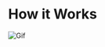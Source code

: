 # How it Works

![Gif](https://user-images.githubusercontent.com/4374602/47901395-db98e280-dea5-11e8-8b1e-9a9bbd0bf103.gif)
